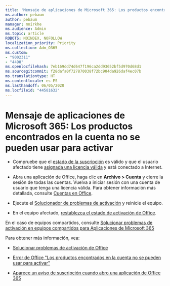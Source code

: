 ```yaml
---
title: 'Mensaje de aplicaciones de Microsoft 365: Los productos encontrados en la cuenta no se pueden usar para activar'
ms.author: pebaum
author: pebaum
manager: mnirkhe
ms.audience: Admin
ms.topic: article
ROBOTS: NOINDEX, NOFOLLOW
localization_priority: Priority
ms.collection: Adm_O365
ms.custom:
- "9002311"
- "4490"
ms.openlocfilehash: 7eb169dd74d647f196ca2dd93652bf5d970d68d1
ms.sourcegitcommit: f28dafa0f727870038f72bc904da926daf4ec07b
ms.translationtype: HT
ms.contentlocale: es-ES
ms.lasthandoff: 06/05/2020
ms.locfileid: "44581632"
---
```

# <a name="microsoft-365-apps-message---the-products-we-found-in-your-account-cant-be-used-to-activate"></a>Mensaje de aplicaciones de Microsoft 365: Los productos encontrados en la cuenta no se pueden usar para activar

- Compruebe que el [estado de la suscripción](https://support.office.com/article/unlicensed-product-and-activation-errors-in-office-0d23d3c0-c19c-4b2f-9845-5344fedc4380#bkmk_checksubscription) es válido y que el usuario afectado tiene [asignada una licencia válida](https://support.office.com/article/997596B5-4173-4627-B915-36ABAC6786DC?wt.mc_id=Alchemy_ClientDIA) y está conectado a Internet. 

- Abra una aplicación de Office, haga clic en **Archivo > Cuenta** y cierre la sesión de todas las cuentas. Vuelva a iniciar sesión con una cuenta de usuario que tenga una licencia válida. Para obtener información más detallada, consulte [Cuentas en Office](https://support.office.com/article/accounts-in-office-628ea040-f265-49de-b986-be09c3ebf8a9).

- Ejecute el [Solucionador de problemas de activación](https://aka.ms/SARA-OfficeActivation-Alchemy) y reinicie el equipo.

- En el equipo afectado, [restablezca el estado de activación de Office](https://docs.microsoft.com/office/troubleshoot/activation/reset-office-365-proplus-activation-state).

En el caso de equipos compartidos, consulte [Solucionar problemas de activación en equipos compartidos para Aplicaciones de Microsoft 365](https://docs.microsoft.com/DeployOffice/troubleshoot-shared-computer-activation)

Para obtener más información, vea: 

- [Solucionar problemas de activación de Office](https://support.office.com/article/unlicensed-product-and-activation-errors-in-office-0d23d3c0-c19c-4b2f-9845-5344fedc4380)

- [Error de Office "Los productos encontrados en la cuenta no se pueden usar para activar"](https://support.office.com/article/office-error-the-products-we-found-in-your-account-can-t-be-used-to-activate-c9f9a0b3-5aae-4131-8077-21e6a59f141e)

- [Aparece un aviso de suscripción cuando abro una aplicación de Office 365](https://support.office.com/article/a-subscription-notice-appears-when-i-open-an-office-365-application-4cabe32c-f594-4c0e-9191-3d3ade10cceb)

